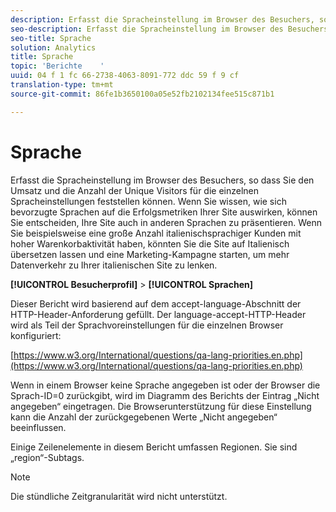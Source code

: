 ```yaml
---
description: Erfasst die Spracheinstellung im Browser des Besuchers, so dass Sie den Umsatz und die Anzahl der Unique Visitors für die einzelnen Spracheinstellungen feststellen können. Wenn Sie wissen, wie sich bevorzugte Sprachen auf die Erfolgsmetriken Ihrer Site auswirken, können Sie entscheiden, Ihre Site auch in anderen Sprachen zu präsentieren. Wenn Sie beispielsweise eine große Anzahl italienischsprachiger Kunden mit hoher Warenkorbaktivität haben, könnten Sie die Site auf Italienisch übersetzen lassen und eine Marketing-Kampagne starten, um mehr Datenverkehr zu Ihrer italienischen Site zu lenken.
seo-description: Erfasst die Spracheinstellung im Browser des Besuchers, so dass Sie den Umsatz und die Anzahl der Unique Visitors für die einzelnen Spracheinstellungen feststellen können. Wenn Sie wissen, wie sich bevorzugte Sprachen auf die Erfolgsmetriken Ihrer Site auswirken, können Sie entscheiden, Ihre Site auch in anderen Sprachen zu präsentieren. Wenn Sie beispielsweise eine große Anzahl italienischsprachiger Kunden mit hoher Warenkorbaktivität haben, könnten Sie die Site auf Italienisch übersetzen lassen und eine Marketing-Kampagne starten, um mehr Datenverkehr zu Ihrer italienischen Site zu lenken.
seo-title: Sprache
solution: Analytics
title: Sprache
topic: 'Berichte    '
uuid: 04 f 1 fc 66-2738-4063-8091-772 ddc 59 f 9 cf
translation-type: tm+mt
source-git-commit: 86fe1b3650100a05e52fb2102134fee515c871b1

---
```



# Sprache

Erfasst die Spracheinstellung im Browser des Besuchers, so dass Sie den Umsatz und die Anzahl der Unique Visitors für die einzelnen Spracheinstellungen feststellen können. Wenn Sie wissen, wie sich bevorzugte Sprachen auf die Erfolgsmetriken Ihrer Site auswirken, können Sie entscheiden, Ihre Site auch in anderen Sprachen zu präsentieren. Wenn Sie beispielsweise eine große Anzahl italienischsprachiger Kunden mit hoher Warenkorbaktivität haben, könnten Sie die Site auf Italienisch übersetzen lassen und eine Marketing-Kampagne starten, um mehr Datenverkehr zu Ihrer italienischen Site zu lenken.

**[!UICONTROL Besucherprofil]** &gt; **[!UICONTROL Sprachen]**

Dieser Bericht wird basierend auf dem accept-language-Abschnitt der HTTP-Header-Anforderung gefüllt. Der language-accept-HTTP-Header wird als Teil der Sprachvoreinstellungen für die einzelnen Browser konfiguriert:

[https://www.w3.org/International/questions/qa-lang-priorities.en.php](https://www.w3.org/International/questions/qa-lang-priorities.en.php)

Wenn in einem Browser keine Sprache angegeben ist oder der Browser die Sprach-ID=0 zurückgibt, wird im Diagramm des Berichts der Eintrag „Nicht angegeben“ eingetragen. Die Browserunterstützung für diese Einstellung kann die Anzahl der zurückgegebenen Werte „Nicht angegeben“ beeinflussen.

Einige Zeilenelemente in diesem Bericht umfassen Regionen. Sie sind „region“-Subtags.

>[!NOTE]
>
>Die stündliche Zeitgranularität wird nicht unterstützt.

